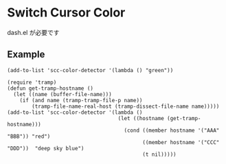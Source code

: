# Switch Cursor Color
dash.el が必要です

## Example

    (add-to-list 'scc-color-detector '(lambda () "green"))

    (require 'tramp)
    (defun get-tramp-hostname ()
      (let ((name (buffer-file-name)))
        (if (and name (tramp-tramp-file-p name))
            (tramp-file-name-real-host (tramp-dissect-file-name name)))))
    (add-to-list 'scc-color-detector '(lambda ()
                                        (let ((hostname (get-tramp-hostname)))
                                          (cond ((member hostname '("AAA" "BBB")) "red")
                                                ((member hostname '("CCC" "DDD"))  "deep sky blue")
                                                (t nil)))))
